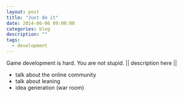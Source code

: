 ```yaml
---
layout: post
title: "Just do it"
date: 2014-06-06 09:00:00
categories: blog
description: ""
tags:
  - development
---
```


Game development is hard. You are not stupid. || description here ||

- talk about the online community
- talk about leaning
- idea generation (war room)
